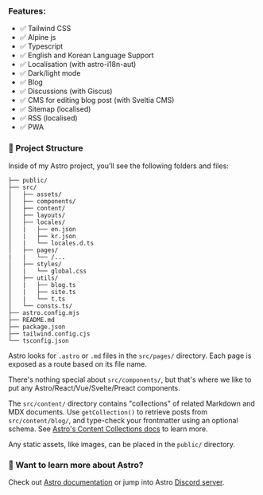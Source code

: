 ### Features:

-   ✅ Tailwind CSS
-   ✅ Alpine js
-   ✅ Typescript
-   ✅ English and Korean Language Support
-   ✅ Localisation (with astro-i18n-aut)
-   ✅ Dark/light mode
-   ✅ Blog
-   ✅ Discussions (with Giscus)
-   ✅ CMS for editing blog post (with Sveltia CMS)
-   ✅ Sitemap (localised)
-   ✅ RSS (localised)
-   ✅ PWA

### 🚀 Project Structure

Inside of my Astro project, you'll see the following folders and files:

```
├── public/
├── src/
│   ├── assets/
│   ├── components/
│   ├── content/
│   ├── layouts/
│   ├── locales/
│   |   ├── en.json
│   |   ├── kr.json
│   |   └── locales.d.ts
│   ├── pages/
|   |   └── /...
│   ├── styles/
│   |   └── global.css
│   ├── utils/
│   |   ├── blog.ts
│   |   ├── site.ts
│   |   └── t.ts
│   └── consts.ts/
├── astro.config.mjs
├── README.md
├── package.json
├── tailwind.config.cjs
└── tsconfig.json
```

Astro looks for `.astro` or `.md` files in the `src/pages/` directory. Each page is exposed as a route based on its file name.

There's nothing special about `src/components/`, but that's where we like to put any Astro/React/Vue/Svelte/Preact components.

The `src/content/` directory contains "collections" of related Markdown and MDX documents. Use `getCollection()` to retrieve posts from `src/content/blog/`, and type-check your frontmatter using an optional schema. See [Astro's Content Collections docs](https://docs.astro.build/en/guides/content-collections/) to learn more.

Any static assets, like images, can be placed in the `public/` directory.

### 👀 Want to learn more about Astro?

Check out [Astro documentation](https://docs.astro.build) or jump into Astro [Discord server](https://astro.build/chat).
